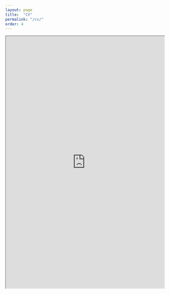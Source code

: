 ```yaml
---
layout: page
title:  "CV"
permalink: "/cv/"
order: 4
---
```


<iframe src="https://www.dropbox.com/s/tiglcqgpqxvgdjg/CV_Chanci.pdf?dl=0" width="100%" height="800"></iframe>
